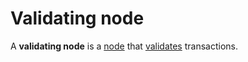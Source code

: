 # Validating node

A **validating node** is a [node](/blockchain/node.md) that [validates](/blockchain/transaction/transaction-validation.md) transactions.
